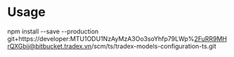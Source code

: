 # Usage
npm install --save --production git+https://developer:MTU1ODU1NzAyMzA3Oo3soYhfp79LWp%2FuRR9MHrQXGbjj@bitbucket.tradex.vn/scm/ts/tradex-models-configuration-ts.git
